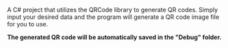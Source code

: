 A C# project that utilizes the QRCode library to generate QR codes. Simply input your desired data and the program will generate a QR code image file for you to use.

**The generated QR code will be automatically saved in the "Debug" folder.**

